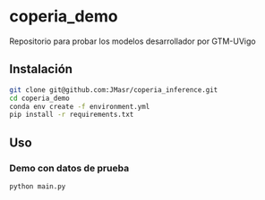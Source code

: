 # coperia_demo
Repositorio para probar los modelos desarrollador por GTM-UVigo

## Instalación
```bash
git clone git@github.com:JMasr/coperia_inference.git
cd coperia_demo
conda env create -f environment.yml
pip install -r requirements.txt
```

## Uso
### Demo con datos de prueba 
```bash
python main.py
```